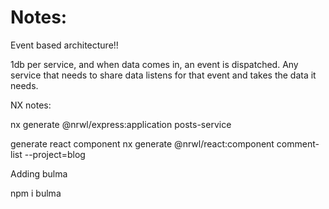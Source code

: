 # Notes:

Event based architecture!!

1db per service, and when data comes in, an event is dispatched. Any service that needs to share data listens for that event and takes the data it needs.

NX notes:

nx generate @nrwl/express:application posts-service

generate react component nx generate @nrwl/react:component comment-list --project=blog

Adding bulma

npm i bulma
